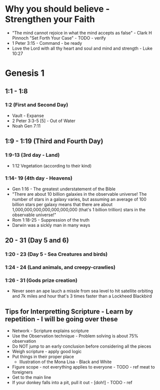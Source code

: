 # Why you should believe - Strengthen your Faith

- "The mind cannot rejoice in what the mind accepts as false" - Clark H Pinnoch "Set Forth Your Case" - TODO - verify
- 1 Peter 3:15 - Command - be ready
- Love the Lord with all thy heart and soul and mind and strength - Luke 10:27

# Genesis 1

## 1:1 - 1:8

### 1:2 (First and Second Day)
- Vault - Expanse
- 2 Peter 3:3-5 [5] - Out of Water
- Noah Gen 7:11

## 1:9 - 1:19 (Third and Fourth Day)

### 1:9-13 (3rd day - Land)
- 1:12 Vegetation (according to their kind)

### 1:14- 19 (4th day - Heavens)
- Gen 1:16 - The greatest understatement of the Bible
- "There are about 10 billion galaxies in the observable universe! The number of stars in a galaxy varies,
 but assuming an average of 100 billion stars per galaxy means that there are about
  1,000,000,000,000,000,000,000 (that's 1 billion trillion) stars in the observable universe!"
- Rom 1:18-25 - Suppression of the truth
- Darwin was a sickly man in many ways

## 20 - 31 (Day 5 and 6)

### 1:20 - 23 (Day 5 - Sea Creatures and birds)

### 1:24 - 24 (Land animals, and creepy-crawlies)

### 1:26 - 31 (Gods prize creation)
- Never seen an ape lauch a missle from sea level to hit satellite orbiting and 7k miles and hour
 that's 3 times faster than a Lockheed Blackbird
 

##  Tips for Interpretting Scripture - Learn by repetition - I will be going over these
- Network - Scripture explains scripture
- Use the Observation technique - Problem solving is about 75% observation
- Do NOT jump to an early conclusion before considering all the pieces
- Weigh scripture - apply good logic
- Put things in their proper place
	- Illustration of the Mona Lisa - Black and White
- Figure scope - not everything applies to everyone - TODO - ref meat to foreigners
- Get to the main line
- If your donkey falls into a pit, pull it out - [doh!] - TODO - ref
